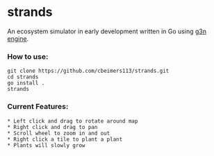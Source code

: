 # strands
An ecosystem simulator in early development written in Go using [g3n engine](https://github.com/g3n/engine).

### How to use:
```
git clone https://github.com/cbeimers113/strands.git
cd strands
go install .
strands
```

### Current Features:

    * Left click and drag to rotate around map
    * Right click and drag to pan
    * Scroll wheel to zoom in and out
    * Right click a tile to plant a plant
    * Plants will slowly grow

